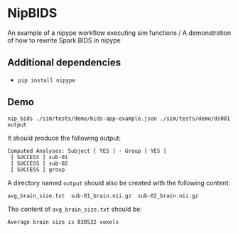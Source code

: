 # NipBIDS

An example of a nipype workflow executing sim functions / A demonstration of how to rewrite Spark BIDS in nipype

## Additional dependencies
* `pip install nipype`

## Demo
```
nip_bids ./sim/tests/demo/bids-app-example.json ./sim/tests/demo/ds001 output
```

It should produce the following output:
```
Computed Analyses: Subject [ YES ] - Group [ YES ]
 [ SUCCESS ] sub-01
 [ SUCCESS ] sub-02
 [ SUCCESS ] group
```

A directory named `output` should also be created with the following content:
```
avg_brain_size.txt  sub-01_brain.nii.gz  sub-02_brain.nii.gz
```

The content of `avg_brain_size.txt` should be:
```
Average brain size is 830532 voxels
```






